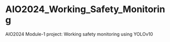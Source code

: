 # AIO2024_Working_Safety_Monitoring
AIO2024 Module-1 project: Working safety monitoring using YOLOv10
